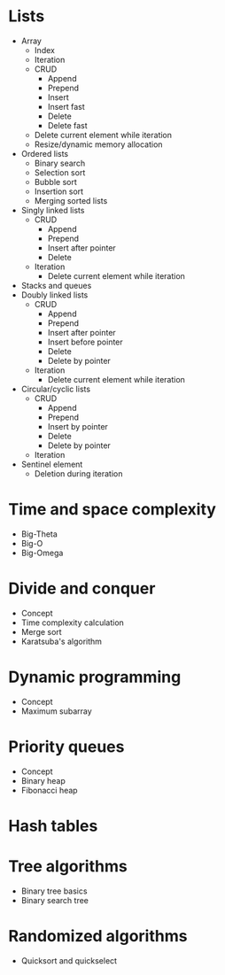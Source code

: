 
# Lists
- Array
  - Index
  - Iteration
  - CRUD
    - Append
    - Prepend
    - Insert
    - Insert fast
    - Delete
    - Delete fast
  - Delete current element while iteration
  - Resize/dynamic memory allocation
- Ordered lists
    - Binary search
    - Selection sort
    - Bubble sort
    - Insertion sort
    - Merging sorted lists
- Singly linked lists
  - CRUD
    - Append
    - Prepend
    - Insert after pointer
    - Delete
  - Iteration
    - Delete current element while iteration
- Stacks and queues
- Doubly linked lists
  - CRUD
    - Append
    - Prepend
    - Insert after pointer
    - Insert before pointer
    - Delete
    - Delete by pointer
  - Iteration
    - Delete current element while iteration
- Circular/cyclic lists
  - CRUD
    - Append
    - Prepend
    - Insert by pointer
    - Delete
    - Delete by pointer
  - Iteration
- Sentinel element
  - Deletion during iteration

# Time and space complexity
- Big-Theta
- Big-O
- Big-Omega


# Divide and conquer
- Concept
- Time complexity calculation
- Merge sort
- Karatsuba's algorithm

# Dynamic programming
- Concept
- Maximum subarray

# Priority queues
- Concept
- Binary heap
- Fibonacci heap

# Hash tables

# Tree algorithms
- Binary tree basics
- Binary search tree

# Randomized algorithms
- Quicksort and quickselect
